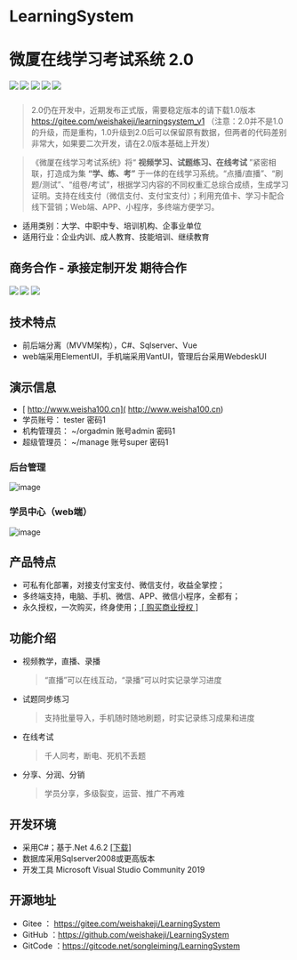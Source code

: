 ﻿# LearningSystem
# 微厦在线学习考试系统 2.0
##### [![](https://img.shields.io/badge/-%E5%AE%98%E6%96%B9%E7%BD%91%E7%AB%99-blue)](http://www.weishakeji.net) [![](https://img.shields.io/badge/help-%E5%9C%A8%E7%BA%BF%E5%B8%AE%E5%8A%A9-orange)](http://www.weisha100.net/) [![](https://img.shields.io/badge/upgrade-%E5%8D%87%E7%BA%A7%E6%97%A5%E5%BF%97-green)](http://www.weishakeji.net/download.html)  [![](https://img.shields.io/badge/QQ%E7%BE%A4-10237400-brightgreen)](https://qm.qq.com/cgi-bin/qm/qr?k=lL7qjJPXlfMnxo4cOd2xr-OMe-_4u8hW&jump_from=webapi&authKey=4vWIzSa9ceJ0Cn6/cDKp08SuOxv4xfGDfMn1ZI//1XG+p5nzeqW9v/PUVdI9gEh+)  [![](https://img.shields.io/badge/%E7%94%B5%E8%AF%9D-400%206015%20615-lightgrey)]()


>2.0仍在开发中，近期发布正式版，需要稳定版本的请下载1.0版本
<br/><a href="https://gitee.com/weishakeji/learningsystem_v1" target="_blank">https://gitee.com/weishakeji/learningsystem_v1</a> 
（注意：2.0并不是1.0的升级，而是重构，1.0升级到2.0后可以保留原有数据，但两者的代码差别非常大，如果要二次开发，请在2.0版本基础上开发）

>《微厦在线学习考试系统》将“ **视频学习、试题练习、在线考试** ”紧密相联，打造成为集 **“学、练、考”** 于一体的在线学习系统。“点播/直播”、“刷题/测试”、“组卷/考试”，根据学习内容的不同权重汇总综合成绩，生成学习证明。支持在线支付（微信支付、支付宝支付）；利用充值卡、学习卡配合线下营销；Web端、APP、小程序，多终端方便学习。

* 适用类别：大学、中职中专、培训机构、企事业单位
* 适用行业：企业内训、成人教育、技能培训、继续教育

## 商务合作 - 承接定制开发 期待合作
##### [![](https://img.shields.io/badge/down-%E5%AE%89%E8%A3%85%E6%96%87%E4%BB%B6-blue)](https://pan.baidu.com/s/1koQyvnb0YEutlQomjAwIjg) [![](https://img.shields.io/badge/doc-%E9%A1%B9%E7%9B%AE%E6%96%87%E6%A1%A3-yellow)](https://gitee.com/weishakeji/LearningSystem/tree/master/Document)  [![](https://img.shields.io/badge/QQ-10522779-green)](tencent://AddContact/fromId=45&fromSubId=1&subcmd=all&uin=10522779)



## 技术特点
 * 前后端分离（MVVM架构），C#、Sqlserver、Vue
 * web端采用ElementUI，手机端采用VantUI，管理后台采用WebdeskUI

## 演示信息
 * [ http://www.weisha100.cn]( http://www.weisha100.cn) 
 * 学员账号： tester 密码1
 * 机构管理员： ~/orgadmin 账号admin 密码1
 * 超级管理员： ~/manage  账号super 密码1

### 后台管理
![image](https://gitee.com/weishakeji/LearningSystem/raw/dev/Document/Images/%E6%9C%BA%E6%9E%84%E7%AE%A1%E7%90%864.png)
### 学员中心（web端）
![image](https://gitee.com/weishakeji/LearningSystem/raw/dev/Document/Images/%E5%AD%A6%E5%91%98%E4%B8%AD%E5%BF%83-web.png)

## 产品特点
* 可私有化部署，对接支付宝支付、微信支付，收益全掌控；
* 多终端支持，电脑、手机、微信、APP、微信小程序，全都有；
* 永久授权，一次购买，终身使用；<a href="https://shop35387540.taobao.com/" target="_blank" size=12> [ 购买商业授权 ] </a>

## 功能介绍
* 视频教学，直播、录播
   > “直播”可以在线互动，“录播”可以时实记录学习进度

* 试题同步练习
   > 支持批量导入，手机随时随地刷题，时实记录练习成果和进度

* 在线考试
   > 千人同考，断电、死机不丢题
   
* 分享、分润、分销
   > 学员分享，多级裂变，运营、推广不再难




## 开发环境
* 采用C#；基于.Net 4.6.2 <a href="https://download.visualstudio.microsoft.com/download/pr/8e396c75-4d0d-41d3-aea8-848babc2736a/80b431456d8866ebe053eb8b81a168b3/ndp462-kb3151800-x86-x64-allos-enu.exe" target="_blank" size=12>[下载]</a>
* 数据库采用Sqlserver2008或更高版本
* 开发工具 Microsoft Visual Studio Community 2019

## 开源地址
* Gitee ： <a href="https://gitee.com/weishakeji/LearningSystem" target="_blank">https://gitee.com/weishakeji/LearningSystem</a> 
* GitHub ：<a href="https://github.com/weishakeji/LearningSystem" target="_blank">https://github.com/weishakeji/LearningSystem</a> 
* GitCode ：<a href="https://gitcode.net/songleiming/LearningSystem" target="_blank">https://gitcode.net/songleiming/LearningSystem</a> 



